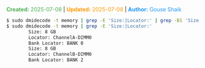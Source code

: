 <span style="color:#4caf50;"><b>Created:</b> 2025-07-08</span> | <span style="color:#ff9800;"><b>Updated:</b> 2025-07-08</span> | <span style="color:#2196f3;"><b>Author:</b> Gouse Shaik</span>

```bash
$ sudo dmidecode -t memory | grep -E 'Size:|Locator:' | grep -B1 'Size:' | grep 'Locator\|Size'
$ sudo dmidecode -t memory | grep -E 'Size:|Locator:'
        Size: 8 GB
        Locator: ChannelA-DIMM0
        Bank Locator: BANK 0
        Size: 8 GB
        Locator: ChannelB-DIMM0
        Bank Locator: BANK 2
```

